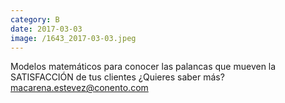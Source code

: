 ```yaml
--- 
category: B 
date: 2017-03-03 
image: /1643_2017-03-03.jpeg 
--- 
```


Modelos matemáticos para conocer las palancas que mueven la SATISFACCIÓN de tus clientes ¿Quieres saber más? macarena.estevez@conento.com